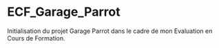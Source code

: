 # ECF_Garage_Parrot
Initialisation du projet Garage Parrot dans le cadre de mon Evaluation en Cours de Formation.